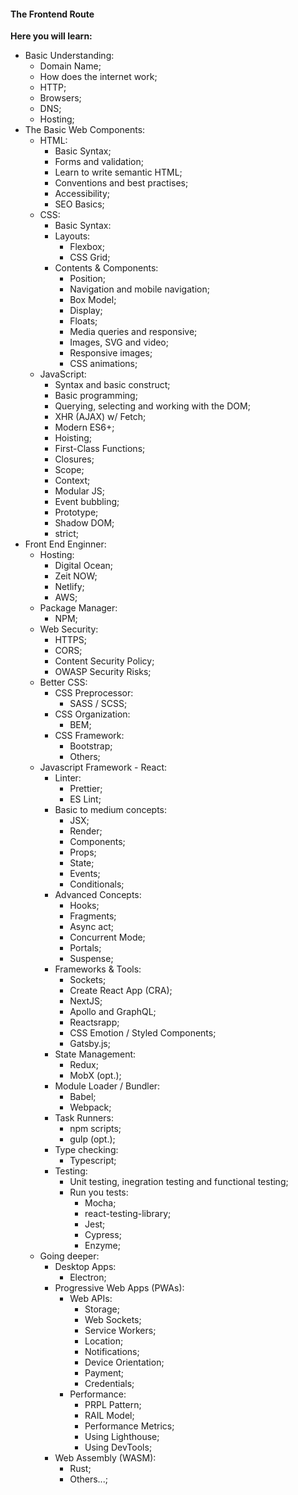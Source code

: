 #### The Frontend Route

**Here you will learn:**

- Basic Understanding:
  - Domain Name;
  - How does the internet work;
  - HTTP;
  - Browsers;
  - DNS;
  - Hosting;
- The Basic Web Components:
  - HTML:
    - Basic Syntax;
    - Forms and validation;
    - Learn to write semantic HTML;
    - Conventions and best practises;
    - Accessibility;
    - SEO Basics;
  - CSS:
    - Basic Syntax:
    - Layouts:
      - Flexbox;
      - CSS Grid;
    - Contents & Components:
      - Position;
      - Navigation and mobile navigation;
      - Box Model;
      - Display;
      - Floats;
      - Media queries and responsive;
      - Images, SVG and video;
      - Responsive images;
      - CSS animations;
  - JavaScript:
    - Syntax and basic construct;
    - Basic programming;
    - Querying, selecting and working with the DOM;
    - XHR (AJAX) w/ Fetch;
    - Modern ES6+;
    - Hoisting;
    - First-Class Functions;
    - Closures;
    - Scope;
    - Context;
    - Modular JS;
    - Event bubbling;
    - Prototype;
    - Shadow DOM;
    - strict;
- Front End Enginner:
  - Hosting:
    - Digital Ocean;
    - Zeit NOW;
    - Netlify;
    - AWS;
  - Package Manager:
    - NPM;
  - Web Security:
    - HTTPS;
    - CORS;
    - Content Security Policy;
    - OWASP Security Risks;
  - Better CSS:
    - CSS Preprocessor:
      - SASS / SCSS;
    - CSS Organization:
      - BEM;
    - CSS Framework:
      - Bootstrap;
      - Others;
  - Javascript Framework - React:
    - Linter:
      - Prettier;
      - ES Lint;
    - Basic to medium concepts:
      - JSX;
      - Render;
      - Components;
      - Props;
      - State;
      - Events;
      - Conditionals;
    - Advanced Concepts:
      - Hooks;
      - Fragments;
      - Async act;
      - Concurrent Mode;
      - Portals;
      - Suspense;
    - Frameworks & Tools:
      - Sockets;
      - Create React App (CRA);
      - NextJS;
      - Apollo and GraphQL;
      - Reactsrapp;
      - CSS Emotion / Styled Components;
      - Gatsby.js;
    - State Management:
      - Redux;
      - MobX (opt.);
    - Module Loader / Bundler:
      - Babel;
      - Webpack;
    - Task Runners:
      - npm scripts;
      - gulp (opt.);
    - Type checking:
      - Typescript;
    - Testing:
      - Unit testing, inegration testing and functional testing;
      - Run you tests:
        - Mocha;
        - react-testing-library;
        - Jest;
        - Cypress;
        - Enzyme;
  - Going deeper:
    - Desktop Apps:
      - Electron;
    - Progressive Web Apps (PWAs):
      - Web APIs:
        - Storage;
        - Web Sockets;
        - Service Workers;
        - Location;
        - Notifications;
        - Device Orientation;
        - Payment;
        - Credentials;
      - Performance:
        - PRPL Pattern;
        - RAIL Model;
        - Performance Metrics;
        - Using Lighthouse;
        - Using DevTools;
    - Web Assembly (WASM):
      - Rust;
      - Others...;
